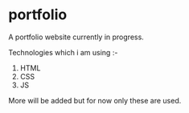 # portfolio

A portfolio website currently in progress.

Technologies which i am using :-

1. HTML
2. CSS
3. JS

More will be added but for now only these are used.
